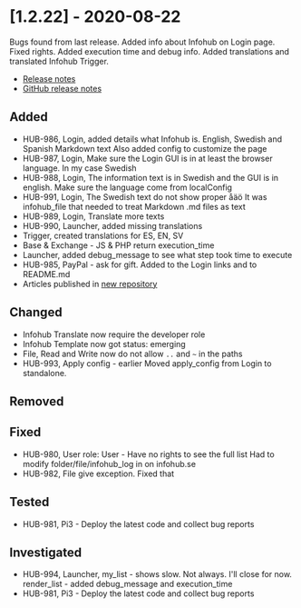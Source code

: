 # [1.2.22] - 2020-08-22

Bugs found from last release. Added info about Infohub on Login page. Fixed rights. Added execution time and debug info. Added translations and translated Infohub Trigger. 

* [Release notes](main,release_v1_v1v2_v1v2v22)
* [GitHub release notes](https://github.com/peterlembke/infohub/releases/tag/v1.2.22)

## Added
* HUB-986, Login, added details what Infohub is. English, Swedish and Spanish Markdown text
    Also added config to customize the page
* HUB-987, Login, Make sure the Login GUI is in at least the browser language. In my case Swedish
* HUB-988, Login, The information text is in Swedish and the GUI is in english. Make sure the language come from localConfig
* HUB-991, Login, The Swedish text do not show proper åäö
    It was infohub_file that needed to treat Markdown .md files as text
* HUB-989, Login, Translate more texts
* HUB-990, Launcher, added missing translations
* Trigger, created translations for ES, EN, SV
* Base & Exchange - JS & PHP return execution_time
* Launcher, added debug_message to see what step took time to execute
* HUB-985, PayPal - ask for gift. Added to the Login links and to README.md
* Articles published in [new repository](https://github.com/peterlembke/infohub-articles#readme)

## Changed
* Infohub Translate now require the developer role
* Infohub Template now got status: emerging
* File, Read and Write now do not allow `..` and `~` in the paths
* HUB-993, Apply config - earlier
    Moved apply_config from Login to standalone.

## Removed

## Fixed
* HUB-980, User role: User - Have no rights to see the full list
    Had to modify folder/file/infohub_log in on infohub.se
* HUB-982, File give exception. Fixed that

## Tested
* HUB-981, Pi3 - Deploy the latest code and collect bug reports

## Investigated
* HUB-994, Launcher, my_list - shows slow. Not always. I'll close for now.
    render_list - added debug_message and execution_time
* HUB-981, Pi3 - Deploy the latest code and collect bug reports
